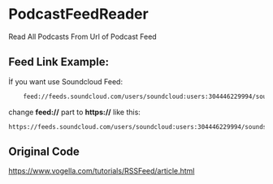 # PodcastFeedReader
Read All Podcasts From Url of Podcast Feed 

## Feed Link Example:
İf you want use Soundcloud Feed:
```asp
    feed://feeds.soundcloud.com/users/soundcloud:users:304446229994/sounds.rss
```
    
change **feed://** part to **https://** like this:

    https://feeds.soundcloud.com/users/soundcloud:users:304446229994/sounds.rss
## Original Code
https://www.vogella.com/tutorials/RSSFeed/article.html
